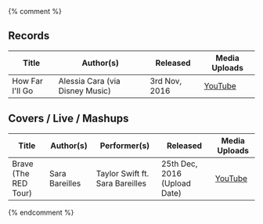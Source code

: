 ---
---

{% comment %}

## Records

| Title           | Author(s)                       | Released      | Media Uploads                           |
| --------------- | ------------------------------- | ------------- | --------------------------------------- |
| How Far I'll Go | Alessia Cara (via Disney Music) | 3rd Nov, 2016 | [YouTube](https://youtu.be/ZNra8eK0K6k) |

## Covers / Live / Mashups

| Title                | Author(s)      | Performer(s)                    | Released                     | Media Uploads                                          |
| -------------------- | -------------- | ------------------------------- | ---------------------------- | ------------------------------------------------------ |
| Brave (The RED Tour) | Sara Bareilles | Taylor Swift ft. Sara Bareilles | 25th Dec, 2016 (Upload Date) | [YouTube](https://youtu.be/eZgc8-ry3rc) |

{% endcomment %}
